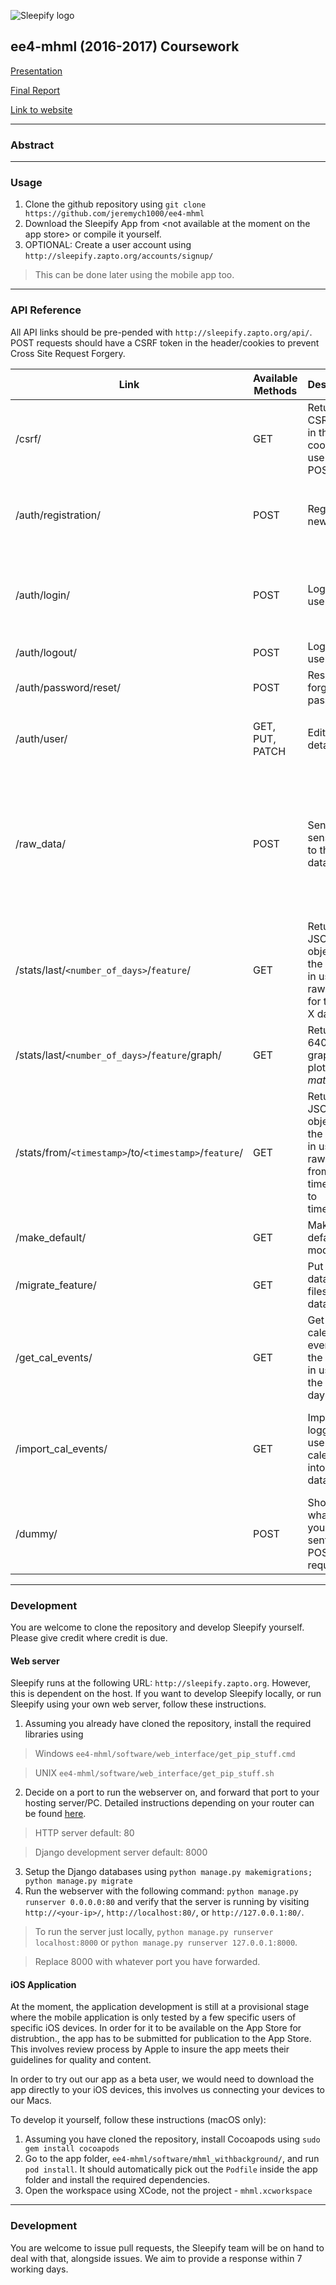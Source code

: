 ![Sleepify logo](http://mufff.in/i/logo2.png)
## ee4-mhml (2016-2017) Coursework
[Presentation](https://github.com/jeremych1000/ee4-mhml/blob/master/documents/demo/sleepify.pdf)

[Final Report](https://github.com/jeremych1000/ee4-mhml/blob/master/documents/final%20report/final_report_everything_tgt.docx)

[Link to website](http://sleepify.zapto.org/)

---
### Abstract

---
### Usage
1. Clone the github repository using `git clone https://github.com/jeremych1000/ee4-mhml`
2. Download the Sleepify App from \<not available at the moment on the app store\> or compile it yourself.
3. OPTIONAL: Create a user account using `http://sleepify.zapto.org/accounts/signup/`
> This can be done later using the mobile app too.
---

### API Reference
All API links should be pre-pended with `http://sleepify.zapto.org/api/`. POST requests should have a CSRF token in the header/cookies to prevent Cross Site Request Forgery.

| Link | Available Methods | Description| Notes |
| --- | --- | --- | --- |
| /csrf/  | GET | Returns a CSRF token in the cookies for use when POSTing.
|  /auth/registration/ | POST  |  Register a new user. | <ul><li>username</li><li>email</li><li>password1</li><li>password2</li></ul> |
|  /auth/login/ | POST  |  Login a user. | <ul><li>username</li><li>email</li><li>password</li></ul> Returns token key. |
|  /auth/logout/ | POST  | Logout a user.  |  |
|  /auth/password/reset/ | POST  | Reset a forgotten password.  | <ul><li>email</li></ul> |
|  /auth/user/ | GET, PUT, PATCH  | Edit user details.  | <ul><li>username</li><li>first\_name</li><li>last\_name</li></ul> |
|  /raw_data/ | POST  | Send raw sensor data to the database.  | <ul><li>username</li><li>data<ul><li>timestamp</li><li>HR</li><li>RR</li><li>GSR</li><li>mode</li><li>AccX</li><li>AccY</li><li>AccZ</li></ul></li></ul> |
| /stats/last/`<number_of_days>`/`feature`/ | GET  | Returns a JSON object of the logged in user's raw data for the past X days. | |
| /stats/last/`<number_of_days>`/`feature`/graph/ | GET | Returns a 640x480 graph plotted by _matplotlib_ | |
| /stats/from/`<timestamp>`/to/`<timestamp>`/`feature`/|GET  |Returns a JSON object of the logged in user's raw data from timestamp to timestamp. | |
| /make\_default/ | GET | Make a default user model. | _For development._ |
| /migrate\_feature/ | GET | Put raw data in CSV files to database. |  _For development._ |
| /get\_cal\_events/ | GET | Get a list of calendar events for the logged in user for the next day. | |
| /import\_cal\_events/ | GET | Import the logged in user's calendar into the database. | Calling this URL will update the database, deleting all previous entries of the user's events. |
| /dummy/ | POST | Show whatever you have sent in the POST request. | _For debugging purposes._ |


---
### Development
You are welcome to clone the repository and develop Sleepify yourself. Please give credit where credit is due.
#### Web server
Sleepify runs at the following URL: `http://sleepify.zapto.org`. However, this is dependent on the host. If you want to develop Sleepify locally, or run Sleepify using your own web server, follow these instructions.
1. Assuming you already have cloned the repository, install the required libraries using 
> Windows `ee4-mhml/software/web_interface/get_pip_stuff.cmd`

> UNIX `ee4-mhml/software/web_interface/get_pip_stuff.sh`
2. Decide on a port to run the webserver on, and forward that port to your hosting server/PC. Detailed instructions depending on your router can be found [here](https://portforward.com/router.htm).
> HTTP server default: 80

> Django development server default: 8000
3. Setup the Django databases using `python manage.py makemigrations; python manage.py migrate`
4. Run the webserver with the following command: `python manage.py runserver 0.0.0.0:80` and verify that the server is running by visiting `http://<your-ip>/`, `http://localhost:80/`, or `http://127.0.0.1:80/`.
> To run the server just locally, `python manage.py runserver localhost:8000` or `python manage.py runserver 127.0.0.1:8000`.

> Replace 8000 with whatever port you have forwarded.
#### iOS Application
At the moment, the application development is still at a provisional stage where the mobile application is only tested by a few specific users of specific iOS devices.  In order for it to be available on the App Store for distrubtion., the app has to be submitted for publication to the App Store. This involves review process by Apple to insure the app meets their guidelines for quality and content.  

In order to try out our app as a beta user, we would need to download the app directly to your iOS devices, this involves us connecting your devices to our Macs.

To develop it yourself, follow these instructions (macOS only):
1. Assuming you have cloned the repository, install Cocoapods using `sudo gem install cocoapods`
2. Go to the app folder, `ee4-mhml/software/mhml_withbackground/`, and run `pod install`. It should automatically pick out the `Podfile` inside the app folder and install the required dependencies.
3. Open the workspace using XCode, not the project - `mhml.xcworkspace`
---
### Development
You are welcome to issue pull requests, the Sleepify team will be on hand to deal with that, alongside issues. We aim to provide a response within 7 working days.
